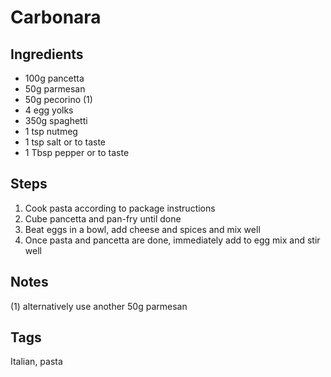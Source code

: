 # Carbonara

## Ingredients

* 100g pancetta
* 50g parmesan
* 50g pecorino (1)
* 4 egg yolks
* 350g spaghetti
* 1 tsp nutmeg
* 1 tsp salt or to taste
* 1 Tbsp pepper or to taste

## Steps

1. Cook pasta according to package instructions
2. Cube pancetta and pan-fry until done 
3. Beat eggs in a bowl, add cheese and spices and mix well
4. Once pasta and pancetta are done, immediately add to egg mix and stir well

## Notes

(1) alternatively use another 50g parmesan

## Tags
Italian, pasta
